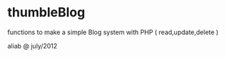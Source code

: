 thumbleBlog
===========

functions to make a simple Blog system with PHP ( read,update,delete )

aliab @ july/2012